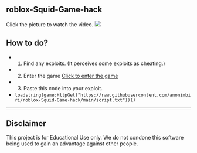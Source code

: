 ## roblox-Squid-Game-hack

Click the picture to watch the video.
[![](https://i.ytimg.com/vi/FFY6bJBnBuE/maxresdefault.jpg)](https://www.youtube.com/watch?v=FFY6bJBnBuE)



## How to do?
- 1. Find any exploits. (It perceives some exploits as cheating.)
- 2. Enter the game [Click to enter the game](https://www.roblox.com/games/7549229959/Squid-Game)
- 3. Paste this code into your exploit. 
- `loadstring(game:HttpGet("https://raw.githubusercontent.com/anonimbiri/roblox-Squid-Game-hack/main/script.txt"))()`


-----------------------
## Disclaimer 
This project is for Educational Use only. We do not condone this software being used to gain an advantage against other people.
